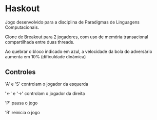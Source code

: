 # Haskout

Jogo desenvolvido para a disciplina de Paradigmas de Linguagens Computacionais.

Clone de Breakout para 2 jogadores, com uso de memória transacional compartilhada entre duas threads.

Ao quebrar o bloco indicado em azul, a velocidade da bola do adversário aumenta em 10% (dificuldade dinâmica)

## Controles

'A' e 'S' controlam o jogador da esquerda

'<-' e '->' controlam o jogador da direita

'P' pausa o jogo

'R' reinicia o jogo
